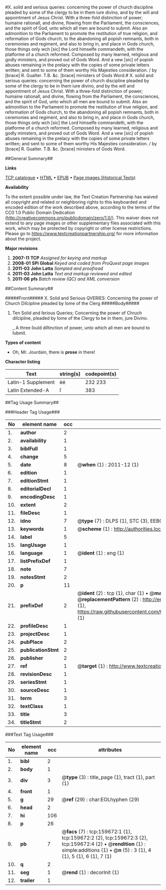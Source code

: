 #X. solid and serious queries: concerning the power of church discipline pleaded by some of the clergy to be in them iure divino, and by the will and appointment of Jesus Christ. With a three-fold distinction of power; humaine rationall, and divine, flowing from the Parliament, the consciences, and the spirit of God, unto which all men are bound to submit. Also an admonition to the Parliament to promote the restitution of true religion, and reformation of Gods church, to the abandoning all popish remnants, both in ceremonies and regiment, and also to bring in, and place in Gods church, those things only wch [sic] the Lord himselfe commandeth, with the platforme of a church reformed. Composed by many learned, religious and godly ministers, and proved out of Gods Word. And a vew [sic] of popish abuses remaining in the prelacy with the copies of some private letters written; and sent to some of them worthy His Majesties consideration. / by [brace] R. Gualter. T.B. &c. [brace] ministers of Gods Word.#
X. solid and serious queries: concerning the power of church discipline pleaded by some of the clergy to be in them iure divino, and by the will and appointment of Jesus Christ. With a three-fold distinction of power; humaine rationall, and divine, flowing from the Parliament, the consciences, and the spirit of God, unto which all men are bound to submit. Also an admonition to the Parliament to promote the restitution of true religion, and reformation of Gods church, to the abandoning all popish remnants, both in ceremonies and regiment, and also to bring in, and place in Gods church, those things only wch [sic] the Lord himselfe commandeth, with the platforme of a church reformed. Composed by many learned, religious and godly ministers, and proved out of Gods Word. And a vew [sic] of popish abuses remaining in the prelacy with the copies of some private letters written; and sent to some of them worthy His Majesties consideration. / by [brace] R. Gualter. T.B. &c. [brace] ministers of Gods Word.

##General Summary##

**Links**

[TCP catalogue](http://www.ota.ox.ac.uk/tcp/)  • 
[HTML](http://tei.it.ox.ac.uk/tcp/Texts-HTML/free/A97/A97084.html)  • 
[EPUB](http://tei.it.ox.ac.uk/tcp/Texts-EPUB/free/A97/A97084.epub) • 
[Page images (Historical Texts)](https://historicaltexts.jisc.ac.uk/eebo-99861431e)

**Availability**

To the extent possible under law, the Text Creation Partnership has waived all copyright and related or neighboring rights to this keyboarded and encoded edition of the work described above, according to the terms of the CC0 1.0 Public Domain Dedication (http://creativecommons.org/publicdomain/zero/1.0/). This waiver does not extend to any page images or other supplementary files associated with this work, which may be protected by copyright or other license restrictions. Please go to https://www.textcreationpartnership.org/ for more information about the project.

**Major revisions**

1. __2007-11__ __TCP__ *Assigned for keying and markup*
1. __2008-01__ __SPi Global__ *Keyed and coded from ProQuest page images*
1. __2011-03__ __John Latta__ *Sampled and proofread*
1. __2011-03__ __John Latta__ *Text and markup reviewed and edited*
1. __2011-06__ __pfs__ *Batch review (QC) and XML conversion*

##Content Summary##

#####Front#####
X. Solid and Serious QVERIES: Concerning the power of Church Diſcipline pleaded by ſome of the Clerg
#####Body#####

1. Ten Solid and ſerious Queries; Concerning the power of Chruch diſcipline, pleaded by ſome of the Clergy to be in them, jure Divino.

    _ A three ſould diſtinction of power, unto which all men are bound to ſubmit.

**Types of content**

  * Oh, Mr. Jourdain, there is **prose** in there!

**Character listing**


|Text|string(s)|codepoint(s)|
|---|---|---|
|Latin-1 Supplement|èé|232 233|
|Latin Extended-A|ſ|383|

##Tag Usage Summary##

###Header Tag Usage###

|No|element name|occ|attributes|
|---|---|---|---|
|1.|__author__|2||
|2.|__availability__|1||
|3.|__biblFull__|1||
|4.|__change__|5||
|5.|__date__|8| @__when__ (1) : 2011-12 (1)|
|6.|__edition__|1||
|7.|__editionStmt__|1||
|8.|__editorialDecl__|1||
|9.|__encodingDesc__|1||
|10.|__extent__|2||
|11.|__fileDesc__|1||
|12.|__idno__|7| @__type__ (7) : DLPS (1), STC (3), EEBO-CITATION (1), PROQUEST (1), VID (1)|
|13.|__keywords__|1| @__scheme__ (1) : http://authorities.loc.gov/ (1)|
|14.|__label__|5||
|15.|__langUsage__|1||
|16.|__language__|1| @__ident__ (1) : eng (1)|
|17.|__listPrefixDef__|1||
|18.|__note__|7||
|19.|__notesStmt__|2||
|20.|__p__|11||
|21.|__prefixDef__|2| @__ident__ (2) : tcp (1), char (1)  •  @__matchPattern__ (2) : ([0-9\-]+):([0-9IVX]+) (1), (.+) (1)  •  @__replacementPattern__ (2) : http://eebo.chadwyck.com/downloadtiff?vid=$1&page=$2 (1), https://raw.githubusercontent.com/textcreationpartnership/Texts/master/tcpchars.xml#$1 (1)|
|22.|__profileDesc__|1||
|23.|__projectDesc__|1||
|24.|__pubPlace__|2||
|25.|__publicationStmt__|2||
|26.|__publisher__|2||
|27.|__ref__|1| @__target__ (1) : http://www.textcreationpartnership.org/docs/. (1)|
|28.|__revisionDesc__|1||
|29.|__seriesStmt__|1||
|30.|__sourceDesc__|1||
|31.|__term__|3||
|32.|__textClass__|1||
|33.|__title__|3||
|34.|__titleStmt__|2||


###Text Tag Usage###

|No|element name|occ|attributes|
|---|---|---|---|
|1.|__bibl__|2||
|2.|__body__|1||
|3.|__div__|3| @__type__ (3) : title_page (1), tract (1), part (1)|
|4.|__front__|1||
|5.|__g__|29| @__ref__ (29) : char:EOLhyphen (29)|
|6.|__head__|2||
|7.|__hi__|106||
|8.|__p__|26||
|9.|__pb__|7| @__facs__ (7) : tcp:159672:1 (1), tcp:159672:2 (2), tcp:159672:3 (2), tcp:159672:4 (2)  •  @__rendition__ (1) : simple:additions (1)  •  @__n__ (5) : 3 (1), 4 (1), 5 (1), 6 (1), 7 (1)|
|10.|__q__|2||
|11.|__seg__|1| @__rend__ (1) : decorInit (1)|
|12.|__trailer__|1||
